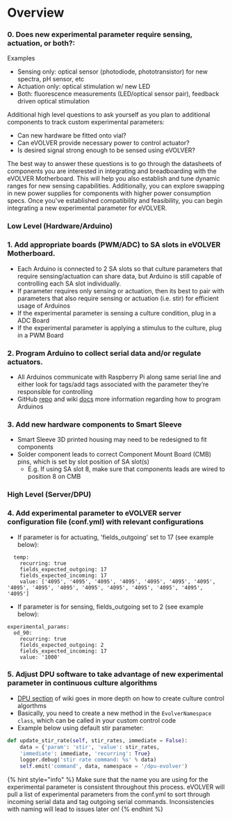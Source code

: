 # Overview

### 0. Does new experimental parameter require sensing, actuation, or both?:

Examples

* Sensing only: optical sensor (photodiode, phototransistor) for new spectra, pH sensor, etc
* Actuation only: optical stimulation w/ new LED
* Both: fluorescence measurements (LED/optical sensor pair), feedback driven optical stimulation

Additional high level questions to ask yourself as you plan to additional components to track custom experimental parameters:

* Can new hardware be fitted onto vial?
* Can eVOLVER provide necessary power to control actuator?
* Is desired signal strong enough to be sensed using eVOLVER?

The best way to answer these questions is to go through the datasheets of components you are interested in integrating and breadboarding with the eVOLVER Motherboard. This will help you also establish and tune dynamic ranges for new sensing capabilities. Additionally, you can explore swapping in new power supplies for components with higher power consumption specs. Once you've established compatibility and feasibility, you can begin integrating a new experimental parameter for eVOLVER.

### Low Level (Hardware/Arduino)

### 1. Add appropriate boards (PWM/ADC) to SA slots in eVOLVER Motherboard.

* Each Arduino is connected to 2 SA slots so that culture parameters that require sensing/actuation can share data, but Arduino is still capable of controlling each SA slot individually.
* If parameter requires only sensing or actuation, then its best to pair with parameters that also require sensing or actuation (i.e. stir) for efficient usage of Arduinos
* If the experimental parameter is sensing a culture condition, plug in a ADC Board
* If the experimental parameter is applying a stimulus to the culture, plug in a PWM Board

### 2. Program Arduino to collect serial data and/or regulate actuators.

* All Arduinos communicate with Raspberry Pi along same serial line and either look for tags/add tags associated with the parameter they’re responsible for controlling
* GitHub [repo](https://github.com/FYNCH-BIO/evolver-arduino) and wiki [docs](../../software/arduino.md) more information regarding how to program Arduinos

### 3. Add new hardware components to Smart Sleeve

* Smart Sleeve 3D printed housing may need to be redesigned to fit components
* Solder component leads to correct Component Mount Board (CMB) pins, which is set by slot position of SA slot(s)
  * E.g. If using SA slot 8, make sure that components leads are wired to position 8 on CMB

### High Level (Server/DPU)

### 4. Add experimental parameter to eVOLVER server configuration file (conf.yml) with relevant configurations

* If parameter is for actuating, 'fields\_outgoing' set to 17 (see example below):

```
  temp:
    recurring: true
    fields_expected_outgoing: 17
    fields_expected_incoming: 17
    value: ['4095', '4095', '4095', '4095', '4095', '4095', '4095', '4095', '4095', '4095', '4095', '4095', '4095', '4095', '4095', '4095']
```

* If parameter is for sensing, fields\_outgoing set to 2 (see example below):

```
experimental_params:
  od_90:
    recurring: true
    fields_expected_outgoing: 2
    fields_expected_incoming: 17
    value: '1000'
```

### 5. Adjust DPU software to take advantage of new experimental parameter in continuous culture algorithms

* [DPU section](../../software/dpu-code-structure/) of wiki goes in more depth on how to create culture control algorthms
* Basically, you need to create a new method in the `EvolverNamespace class`, which can be called in your custom control code
* Example below using default stir parameter:

```python
def update_stir_rate(self, stir_rates, immediate = False):    
    data = {'param': 'stir', 'value': stir_rates, 
    'immediate': immediate, 'recurring': True}    
    logger.debug('stir rate command: %s' % data)    
    self.emit('command', data, namespace = '/dpu-evolver')
```



{% hint style="info" %}
Make sure that the name you are using for the experimental parameter is consistent throughout this process. eVOLVER will pull a list of experimental parameters from the conf.yml to sort through incoming serial data and tag outgoing serial commands. Inconsistencies with naming will lead to issues later on!
{% endhint %}
